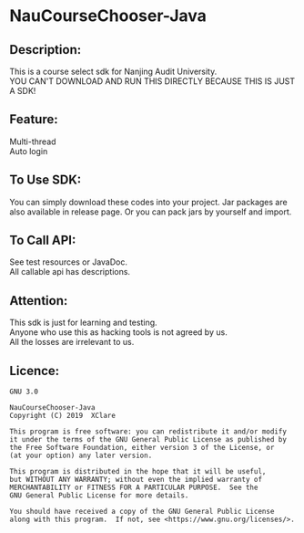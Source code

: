 # NauCourseChooser-Java
## Description:
This is a course select sdk for Nanjing Audit University.  
YOU CAN'T DOWNLOAD AND RUN THIS DIRECTLY BECAUSE THIS IS JUST A SDK!

## Feature:
Multi-thread  
Auto login

## To Use SDK:
You can simply download these codes into your project.
Jar packages are also available in release page.
Or you can pack jars by yourself and import.

## To Call API:
See test resources or JavaDoc.  
All callable api has descriptions.  

## Attention:
This sdk is just for learning and testing.   
Anyone who use this as hacking tools is not agreed by us.   
All the losses are irrelevant to us.

## Licence:
    GNU 3.0

    NauCourseChooser-Java
    Copyright (C) 2019  XClare

    This program is free software: you can redistribute it and/or modify
    it under the terms of the GNU General Public License as published by
    the Free Software Foundation, either version 3 of the License, or
    (at your option) any later version.

    This program is distributed in the hope that it will be useful,
    but WITHOUT ANY WARRANTY; without even the implied warranty of
    MERCHANTABILITY or FITNESS FOR A PARTICULAR PURPOSE.  See the
    GNU General Public License for more details.

    You should have received a copy of the GNU General Public License
    along with this program.  If not, see <https://www.gnu.org/licenses/>.